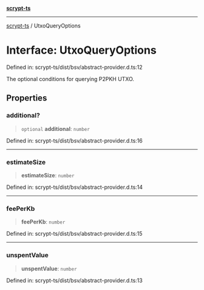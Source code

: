 [**scrypt-ts**](../README.md)

***

[scrypt-ts](../globals.md) / UtxoQueryOptions

# Interface: UtxoQueryOptions

Defined in: scrypt-ts/dist/bsv/abstract-provider.d.ts:12

The optional conditions for querying P2PKH UTXO.

## Properties

### additional?

> `optional` **additional**: `number`

Defined in: scrypt-ts/dist/bsv/abstract-provider.d.ts:16

***

### estimateSize

> **estimateSize**: `number`

Defined in: scrypt-ts/dist/bsv/abstract-provider.d.ts:14

***

### feePerKb

> **feePerKb**: `number`

Defined in: scrypt-ts/dist/bsv/abstract-provider.d.ts:15

***

### unspentValue

> **unspentValue**: `number`

Defined in: scrypt-ts/dist/bsv/abstract-provider.d.ts:13
